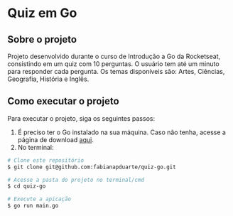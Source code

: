 # Quiz em Go

## Sobre o projeto

Projeto desenvolvido durante o curso de Introdução a Go da Rocketseat, consistindo em um quiz com 10 perguntas. O usuário tem até um minuto para responder cada pergunta. Os temas disponíveis são: Artes, Ciências, Geografia, História e Inglês.

## Como executar o projeto

Para executar o projeto, siga os seguintes passos:

1. É preciso ter o Go instalado na sua máquina. Caso não tenha, acesse a página de download [aqui](https://go.dev/dl/).
2. No terminal:

```bash
# Clone este repositório
$ git clone git@github.com:fabianapduarte/quiz-go.git

# Acesse a pasta do projeto no terminal/cmd
$ cd quiz-go

# Execute a apicação
$ go run main.go
```
